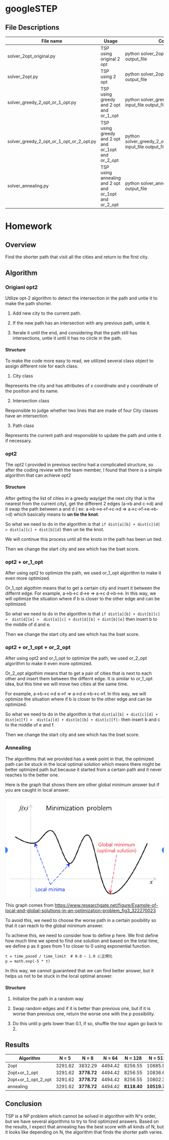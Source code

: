 # googleSTEP

## File Descriptions

| File name             | Usage                                            | Command |
|-----------------------|--------------------------------------------------|---------|
| solver_2opt_original.py            | TSP using original 2 opt                        |python solver_2opt_original.py input_file output_file|
| solver_2opt.py                     | TSP using 2 opt                                 |python solver_2opt.py input_file output_file|
| solver_greedy_2_opt_or_1_opt.py    | TSP using greedy and 2 opt and or_1_opt         |python solver_greedy_2_opt_or_1_opt.py input_file output_file|
| solver_greedy_2_opt_or_1_opt_or_2_opt.py | TSP using greedy and 2 opt and or_1opt and or_2_opt                             |python solver_greedy_2_opt_or_1_opt_or_2_opt.py input_file output_file|
| solver_annealing.py               | TSP using annealing and 2 opt and or_1opt and or_2_opt                             |python solver_annealing.py input_file output_file|


# Homework
## Overview
Find the shorter path that visit all the cities and return to the first city.

## Algorithm
### Origianl opt2
Utilize opt-2 algorithm to detect the intersection in the path and untie it to make the path shorter.

1. Add new city to the current path.

2. If the new path has an intersection with any previous path, untie it.

3. Iterate it until the end, and considering that the path still has intersections, untie it until it has no circle in the path.

#### Structure
To make the code more easy to read, we utilized several class object to assign different role for each class.

1. City class

Represents the city and has attributes of x coordinate and y coordinate of the position and its name.

2. Intersection class

Responsible to judge whether two lines that are made of four City classes have an intersection.

3. Path class

Represents the current path and responsible to update the path and untie it if necessary.

### opt2
The opt2 I provided in previous sectino had a complicated structure, so after the coding review with the team member, I found that there is a simple algorithm that can achieve opt2

#### Structure
After getting the list of cities in a greedy way(get the next city that is the nearest from the current city), get the different 2 edges (a->b and c->d) and it swap the path between a and d
( ex: a->b->e->f->c->d => a->c->f->e->b->d) which basically means to **un tie the knot**.

So what we need to do in the algorithm is that `if dist[a][b] + dist[c][d] > dist[a][c] + dist[b][d]`
then un tie the knot.

We will continue this process until all the knots in the path has been un tied.

Then we change the start city and see which has the bset score.

### opt2 + or_1_opt
After using opt2 to optimize the path, we used or_1_opt algorithm to make it even more optimized.

Or_1_opt algothim means that to get a certain city and insert it between the differnt edge.
For example, a->b->c d->e => a->c d->b->e. In this way, we will optimize the situation where if b is closer to the other edge and can be optimized.

So what we need to do in the algorithm is that `if dist[a][b] + dist[b][c] +  dist[d][e] >  dist[a][c] + dist[d][b] + dist[b][e]`
then insert b to the middle of d and e.

Then we change the start city and see which has the bset score.

### opt2 + or_1_opt + or_2_opt
After using opt2 and or_1_opt to optimize the path, we used or_2_opt algorithm to make it even more optimized.

Or_2_opt algothim means that to get a pair of cities that is next to each other and insert them between the differnt edge. It is similar to or_1_opt idea, but this time we will move two cities at the same time.

For example, a->b->c->d e->f => a->d e->b->c->f. In this way, we will optimize the situation where if b is closer to the other edge and can be optimized.

So what we need to do in the algorithm is that `dist[a][b] + dist[c][d] + dist[e][f] >  dist[a][d] + dist[e][b] + dist[c][f]:`
then insert b and c to the middle of e and f.

Then we change the start city and see which has the bset score.

### Annealing
The algorithms that we provided has a week point in that, the optimized path can be stuck in the local optimal solution which means there might be better optmized path but because it started from a certain path and it never reaches to the better one.

Here is the graph that shows there are other global minimum answer but if you are caught in local answer.

![Local optimal solution](./local_optimal_solution.png)

This graph comes from https://www.researchgate.net/figure/Example-of-local-and-global-solutions-in-an-optimization-problem_fig3_322270023

To avoid this, we need to choose the worse path in a certain posibility so that it can reach to the global minimum answer.

To achieve this, we need to consider how to define p here. We first define how much time we spend to find one solution and based on the total time, we define p as it goes from 1 to closer to 0 using exponential function.

```
t = time_pased / time_limit  # 0.0 ~ 1.0 に正規化
p = math.exp(-5 * t)
```

In this way, we cannot guaranteed that we can find better answer, but it helps us not to be stuck in the local optimal answer.

#### Structure
1. Initialize the path in a random way

2. Swap random edges and if it is better than previous one, but if it is worse than previous one, return the worse one with the p possibility.

3. Do this until p gets lower than 0.1, if so, shuffle the tour again go back to 2.


## Results
| Algorithm         | N = 5 | N = 8     | N = 64 | N = 128   | N = 512    | N = 2048   | N = 8192|
|-------------------|-------|-------    |--------|---------  |---------   |----------  |---------|
2opt                |3291.62|3832.29    |4494.42 |8256.55    |10885.95    |20932.86    |41894.18|
2opt+or_1_opt       |3291.62|**3778.72**|4494.42 |8256.55    |10836.61    |**20822.26**|41504.55 |
2opt+or_1_opt_2_opt |3291.62|**3778.72**|4494.42 |8256.55    |10802.37    |**20822.26**|**41437.85**|
annealing           |3291.62|**3778.72**|4494.42 |**8118.40**|**10519.77**|21083.01    |42764.51 |

## Conclusion
TSP is a NP problem which cannot be solved in algorithm with N^x order, but we have several algorithms to try to find optimized answers. Based on the results, I expect that annealing has the best score with all kinds of N, but it looks like depending on N, the algorithm that finds the shorter path varies.
